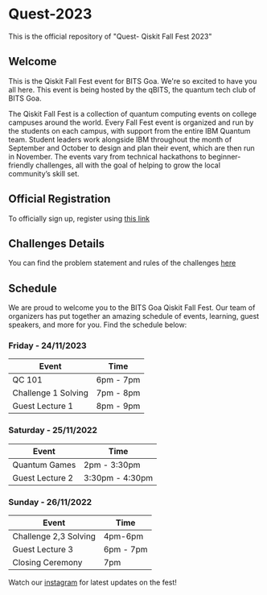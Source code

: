 # Quest-2023
This is the official repository of "Quest- Qiskit Fall Fest 2023"

## Welcome

This is the Qiskit Fall Fest event for BITS Goa. We're so excited to have you all here. This event is being hosted by the qBITS, the quantum tech club of BITS Goa.

The Qiskit Fall Fest is a collection of quantum computing events on college campuses around the world. Every Fall Fest event is organized and run by the students on each campus, with support from the entire IBM Quantum team. Student leaders work alongside IBM throughout the month of September and October to design and plan their event, which are then run in November. The events vary from technical hackathons to beginner-friendly challenges, all with the goal of helping to grow the local community’s skill set.


## Official Registration

To officially sign up, register using [this link](https://forms.gle/e536obrzoLkgg543A)
  
## Challenges Details 
You can find the problem statement and rules of the challenges [here](https://github.com/qBITS-github/Quest-2023/blob/main/challenges.md)

## Schedule

We are proud to welcome you to the BITS Goa Qiskit Fall Fest. Our team of organizers has put together an amazing schedule of events, learning, guest speakers, and more for you. Find the schedule below:

### Friday - 24/11/2023

| Event                | Time       |
| ---------------------| ---------- |
|QC 101                | 6pm - 7pm  |
|Challenge 1 Solving   | 7pm - 8pm  |
|Guest Lecture 1       | 8pm - 9pm  |

### Saturday - 25/11/2022

| Event          | Time            |
| ---------------| --------------- |
|Quantum Games   | 2pm - 3:30pm    |
|Guest Lecture 2 | 3:30pm - 4:30pm |

### Sunday - 26/11/2022

| Event                | Time       |
| ---------------------| ---------- |
|Challenge 2,3 Solving | 4pm-6pm    |         
| Guest Lecture 3      | 6pm - 7pm  |
|Closing Ceremony      | 7pm        |


Watch our [instagram](https://www.instagram.com/qbits.bitsgoa/) for latest updates on the fest!
